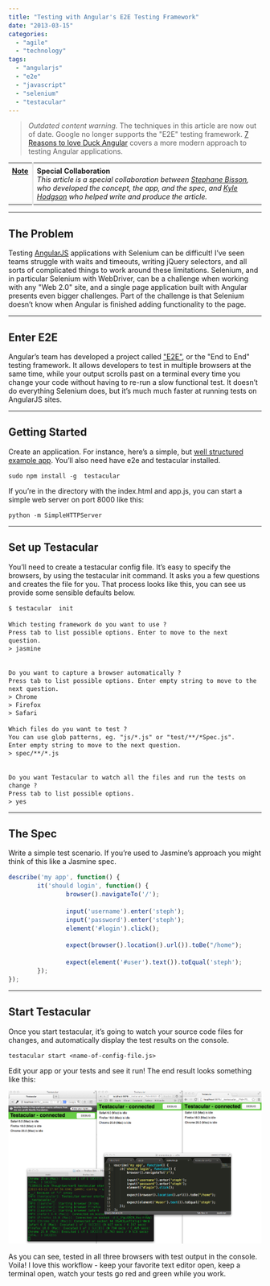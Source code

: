 ```yaml
---
title: "Testing with Angular's E2E Testing Framework"
date: "2013-03-15"
categories: 
  - "agile"
  - "technology"
tags: 
  - "angularjs"
  - "e2e"
  - "javascript"
  - "selenium"
  - "testacular"
---
```


> _Outdated content warning._ The techniques in this article are now out of date. Google no longer supports the "E2E" testing framework. [7 Reasons to love Duck Angular](http://kylehodgson.com/2014/04/29/seven-reasons-to-love-duck-angular/) covers a more modern approach to testing Angular applications.

<table style="margin:.2em 0;"><tbody><tr valign="top"><td style="padding:.5em;"><b><span style="text-decoration:underline;">Note</span></b></td><td style="border-left:3px solid #e8e8e8;padding:.5em;"><b>Special Collaboration</b><div></div><em>This article is a special collaboration between <a href="https://github.com/stephanebisson">Stephane Bisson</a>, who developed the concept, the app, and the spec, and <a href="http://www.kylehodgson.com">Kyle Hodgson</a> who helped write and produce the article.</em></td></tr></tbody></table>

* * *

## The Problem

Testing [AngularJS](http://angularjs.org/) applications with Selenium can be difficult! I’ve seen teams struggle with waits and timeouts, writing jQuery selectors, and all sorts of complicated things to work around these limitations. Selenium, and in particular Selenium with WebDriver, can be a challenge when working with any "Web 2.0" site, and a single page application built with Angular presents even bigger challenges. Part of the challenge is that Selenium doesn’t know when Angular is finished adding functionality to the page.

* * *

## Enter E2E

Angular’s team has developed a project called ["E2E"](http://docs.angularjs.org/guide/dev_guide.e2e-testing), or the "End to End" testing framework. It allows developers to test in multiple browsers at the same time, while your output scrolls past on a terminal every time you change your code without having to re-run a slow functional test. It doesn’t do everything Selenium does, but it’s much much faster at running tests on AngularJS sites.

* * *

## Getting Started

Create an application. For instance, here’s a simple, but [well structured example app](https://github.com/stephanebisson/e2e-example). You’ll also need have e2e and testacular installed.

```
sudo npm install -g  testacular
```

If you’re in the directory with the index.html and app.js, you can start a simple web server on port 8000 like this:

```
python -m SimpleHTTPServer
```

* * *

## Set up Testacular

You’ll need to create a testacular config file. It’s easy to specify the browsers, by using the testacular init command. It asks you a few questions and creates the file for you. That process looks like this, you can see us provide some sensible defaults below.

```
$ testacular  init

Which testing framework do you want to use ?
Press tab to list possible options. Enter to move to the next question.
> jasmine


Do you want to capture a browser automatically ?
Press tab to list possible options. Enter empty string to move to the next question.
> Chrome
> Firefox
> Safari

Which files do you want to test ?
You can use glob patterns, eg. "js/*.js" or "test/**/*Spec.js".
Enter empty string to move to the next question.
> spec/**/*.js


Do you want Testacular to watch all the files and run the tests on change ?
Press tab to list possible options.
> yes
```

* * *

## The Spec

Write a simple test scenario. If you’re used to Jasmine’s approach you might think of this like a Jasmine spec.

```javascript
describe('my app', function() {
        it('should login', function() {
                browser().navigateTo('/');

                input('username').enter('steph');
                input('password').enter('steph');
                element('#login').click();

                expect(browser().location().url()).toBe("/home");

                expect(element('#user').text()).toEqual('steph');
        });
});

```
* * *

## Start Testacular

Once you start testacular, it’s going to watch your source code files for changes, and automatically display the test results on the console.

```
testacular start <name-of-config-file.js>
```
Edit your app or your tests and see it run! The end result looks something like this:

![e2e-in-action.png](images/e2e-in-action.png)

As you can see, tested in all three browsers with test output in the console. Voila! I love this workflow - keep your favorite text editor open, keep a terminal open, watch your tests go red and green while you work.
